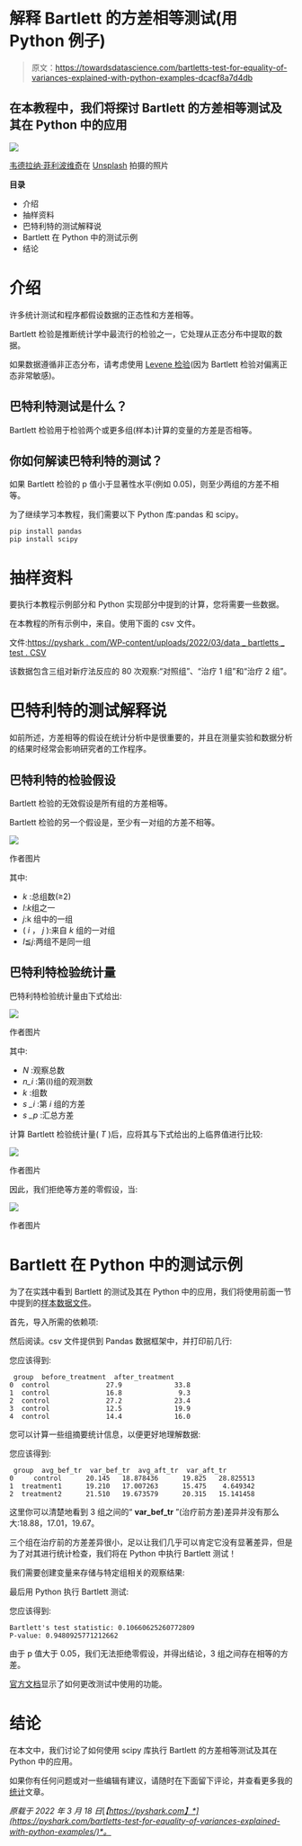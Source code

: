 # 解释 Bartlett 的方差相等测试(用 Python 例子)

> 原文：<https://towardsdatascience.com/bartletts-test-for-equality-of-variances-explained-with-python-examples-dcacf8a7d4db>

## 在本教程中，我们将探讨 Bartlett 的方差相等测试及其在 Python 中的应用

![](img/276f1a56e378cdd05bd1fa3b0bcb2442.png)

[韦德拉纳·菲利波维奇](https://unsplash.com/@vedranafilipovic?utm_source=unsplash&utm_medium=referral&utm_content=creditCopyText)在 [Unsplash](https://unsplash.com/s/photos/sequence?utm_source=unsplash&utm_medium=referral&utm_content=creditCopyText) 拍摄的照片

**目录**

*   介绍
*   抽样资料
*   巴特利特的测试解释说
*   Bartlett 在 Python 中的测试示例
*   结论

# 介绍

许多统计测试和程序都假设数据的正态性和方差相等。

Bartlett 检验是推断统计学中最流行的检验之一，它处理从正态分布中提取的数据。

如果数据遵循非正态分布，请考虑使用 [Levene 检验](https://pyshark.com/levenes-test-for-equality-of-variances-explained-with-python-examples/)(因为 Bartlett 检验对偏离正态非常敏感)。

## 巴特利特测试是什么？

Bartlett 检验用于检验两个或更多组(样本)计算的变量的方差是否相等。

## 你如何解读巴特利特的测试？

如果 Bartlett 检验的 p 值小于显著性水平(例如 0.05)，则至少两组的方差不相等。

为了继续学习本教程，我们需要以下 Python 库:pandas 和 scipy。

```
pip install pandas
pip install scipy
```

# 抽样资料

要执行本教程示例部分和 Python 实现部分中提到的计算，您将需要一些数据。

在本教程的所有示例中，来自。使用下面的 csv 文件。

文件:[https://pyshark . com/WP-content/uploads/2022/03/data _ bartletts _ test . CSV](https://pyshark.com/wp-content/uploads/2022/03/data_bartletts_test.csv)

该数据包含三组对新疗法反应的 80 次观察:“对照组”、“治疗 1 组”和“治疗 2 组”。

# 巴特利特的测试解释说

如前所述，方差相等的假设在统计分析中是很重要的，并且在测量实验和数据分析的结果时经常会影响研究者的工作程序。

## 巴特利特的检验假设

Bartlett 检验的无效假设是所有组的方差相等。

Bartlett 检验的另一个假设是，至少有一对组的方差不相等。

![](img/358df15ac5d79138d61698798cde19c6.png)

作者图片

其中:

*   *k* :总组数(≥2)
*   *I*:*k*组之一
*   *j*:k 组中的一组
*   ( *i* ， *j* ):来自 *k* 组的一对组
*   *I*≦*j*:两组不是同一组

## 巴特利特检验统计量

巴特利特检验统计量由下式给出:

![](img/bf3edd52d8a7626f8af9bb7e44acdb33.png)

作者图片

其中:

*   *N* :观察总数
*   *n_i* :第(I)组的观测数
*   *k* :组数
*   *s _i* :第 *i* 组的方差
*   *s _p* :汇总方差

计算 Bartlett 检验统计量( *T* )后，应将其与下式给出的上临界值进行比较:

![](img/9d0402b262353aec49a184ae0da594cc.png)

作者图片

因此，我们拒绝等方差的零假设，当:

![](img/4e478d3c911dd6a692fea7b5b68c4607.png)

作者图片

# Bartlett 在 Python 中的测试示例

为了在实践中看到 Bartlett 的测试及其在 Python 中的应用，我们将使用前面一节中提到的[样本数据文件](https://pyshark.com/bartletts-test-for-equality-of-variances-explained-with-python-examples/#sample-data)。

首先，导入所需的依赖项:

然后阅读。csv 文件提供到 Pandas 数据框架中，并打印前几行:

您应该得到:

```
 group  before_treatment  after_treatment
0  control              27.9             33.8
1  control              16.8              9.3
2  control              27.2             23.4
3  control              12.5             19.9
4  control              14.4             16.0
```

您可以计算一些组摘要统计信息，以便更好地理解数据:

您应该得到:

```
 group  avg_bef_tr  var_bef_tr  avg_aft_tr  var_aft_tr
0     control      20.145   18.878436      19.825   28.825513
1  treatment1      19.210   17.007263      15.475    4.649342
2  treatment2      21.510   19.673579      20.315   15.141458
```

这里你可以清楚地看到 3 组之间的“ **var_bef_tr** ”(治疗前方差)差异并没有那么大:18.88，17.01，19.67。

三个组在治疗前的方差差异很小，足以让我们几乎可以肯定它没有显著差异，但是为了对其进行统计检查，我们将在 Python 中执行 Bartlett 测试！

我们需要创建变量来存储与特定组相关的观察结果:

最后用 Python 执行 Bartlett 测试:

您应该得到:

```
Bartlett's test statistic: 0.10660625260772809
P-value: 0.9480925771212662
```

由于 p 值大于 0.05，我们无法拒绝零假设，并得出结论，3 组之间存在相等的方差。

[官方文档](https://docs.scipy.org/doc/scipy/reference/generated/scipy.stats.bartlett.html)显示了如何更改测试中使用的功能。

# 结论

在本文中，我们讨论了如何使用 scipy 库执行 Bartlett 的方差相等测试及其在 Python 中的应用。

如果你有任何问题或对一些编辑有建议，请随时在下面留下评论，并查看更多我的[统计](https://pyshark.com/category/python-programming/)文章。

*原载于 2022 年 3 月 18 日*[*【https://pyshark.com】*](https://pyshark.com/bartletts-test-for-equality-of-variances-explained-with-python-examples/)*。*